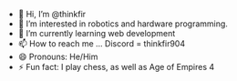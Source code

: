 - 👋 Hi, I’m @thinkfir
- 👀 I’m interested in robotics and hardware programming.
- 🌱 I’m currently learning web development 
- 📫 How to reach me ... Discord = thinkfir904
- 😄 Pronouns: He/Him
- ⚡ Fun fact: I play chess, as well as Age of Empires 4

<!---
thinkfir/thinkfir is a ✨ special ✨ repository because its `README.md` (this file) appears on your GitHub profile.
You can click the Preview link to take a look at your changes.
--->
